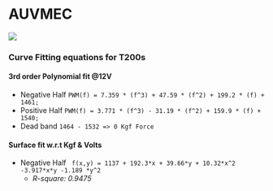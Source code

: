 # AUVMEC
![](https://www.ardusub.com/images/vectored-frame.png)

### Curve Fitting equations for T200s

#### 3rd order Polynomial fit @12V
- Negative Half
`PWM(f) = 7.359 * (f^3) + 47.59 * (f^2) + 199.2 * (f) + 1461;`
- Positive Half
`PWM(f) = 3.771 * (f^3) - 31.19 * (f^2) + 159.9 * (f) + 1540;`
- Dead band
`1464 - 1532 => 0 Kgf Force`

#### Surface fit w.r.t Kgf & Volts
- Negative Half
`  f(x,y) = 1137 + 192.3*x + 39.66*y + 10.32*x^2  -3.917*x*y -1.189 *y^2 `      
    - *R-square: 0.9475*
